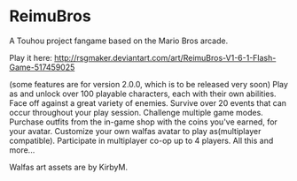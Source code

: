# ReimuBros
A Touhou project fangame based on the Mario Bros arcade.

Play it here: http://rsgmaker.deviantart.com/art/ReimuBros-V1-6-1-Flash-Game-517459025

(some features are for version 2.0.0, which is to be released very soon)
Play as and unlock over 100 playable characters, each with their own abilities.
Face off against a great variety of enemies.
Survive over 20 events that can occur throughout your play session.
Challenge multiple game modes.
Purchase outfits from the in-game shop with the coins you've earned, for your avatar.
Customize your own walfas avatar to play as(multiplayer compatible).
Participate in multiplayer co-op up to 4 players.
All this and more...


Walfas art assets are by KirbyM.
